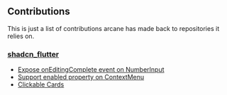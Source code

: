 ## Contributions
This is just a list of contributions arcane has made back to repositories it relies on.

### [shadcn_flutter](https://github.com/sunarya-thito/shadcn_flutter/pulls/cyberpwnn)
* [Expose onEditingComplete event on NumberInput](https://github.com/sunarya-thito/shadcn_flutter/pull/133)
* [Support enabled property on ContextMenu](https://github.com/sunarya-thito/shadcn_flutter/pull/132)
* [Clickable Cards](https://github.com/sunarya-thito/shadcn_flutter/pull/131)
